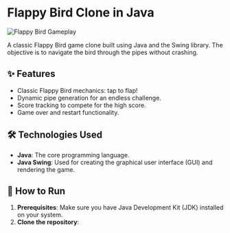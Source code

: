 # Flappy Bird Clone in Java

![Flappy Bird Gameplay](https://media.tenor.com/wmVzP2r1dWoAAAAM/rilakkumas-theme-park-adventure-kiiroitori.gif.gif)

A classic Flappy Bird game clone built using Java and the Swing library. The objective is to navigate the bird through the pipes without crashing.

## ✨ Features

-   Classic Flappy Bird mechanics: tap to flap!
-   Dynamic pipe generation for an endless challenge.
-   Score tracking to compete for the high score.
-   Game over and restart functionality.

## 🛠️ Technologies Used

-   **Java**: The core programming language.
-   **Java Swing**: Used for creating the graphical user interface (GUI) and rendering the game.

## 🚀 How to Run

1.  **Prerequisites**: Make sure you have Java Development Kit (JDK) installed on your system.
2.  **Clone the repository**:
    